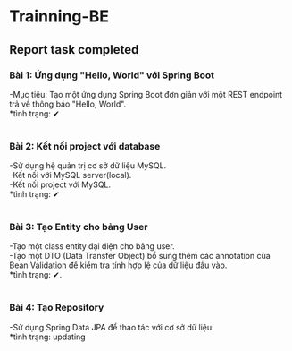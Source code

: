 # Trainning-BE
## Report task completed

### **Bài 1: Ứng dụng "Hello, World" với Spring Boot**
-Mục tiêu: Tạo một ứng dụng Spring Boot đơn giản với một REST endpoint trả về thông báo "Hello, World". <br>
*tình trạng: ✔<br><br>

### **Bài 2: Kết nối project với database** 
-Sử dụng hệ quản trị cơ sở dữ liệu MySQL.<br>
-Kết nối với MySQL server(local).<br>
-Kết nối project với MySQL.<br>
*tình trạng: ✔<br><br>

### **Bài 3: Tạo Entity cho bảng User**
-Tạo một class entity đại diện cho bảng user.<br>
-Tạo một DTO (Data Transfer Object) bổ sung thêm các annotation của Bean Validation để kiểm tra tính hợp lệ của dữ liệu đầu vào.<br>
*tình trạng: ✔.<br><br>

### **Bài 4: Tạo Repository**
-Sử dụng Spring Data JPA để thao tác với cơ sở dữ liệu:<br>
*tình trạng: updating
